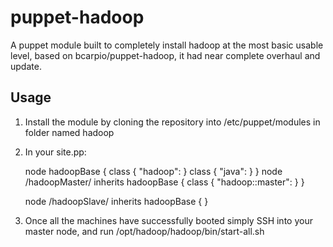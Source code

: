 puppet-hadoop
=============

A puppet module built to completely install hadoop at the most basic usable level, based on bcarpio/puppet-hadoop, it had near complete overhaul and update.

Usage
-----

1. Install the module by cloning the repository into /etc/puppet/modules in folder named hadoop
2. In your site.pp: 
    
    node hadoopBase {
      class { "hadoop": }
      class { "java": }
    }
    node /hadoopMaster/ inherits hadoopBase {
      class { "hadoop::master": }
    }

    node /hadoopSlave/ inherits hadoopBase { }
    
3. Once all the machines have successfully booted simply SSH into your master node, and run /opt/hadoop/hadoop/bin/start-all.sh 

